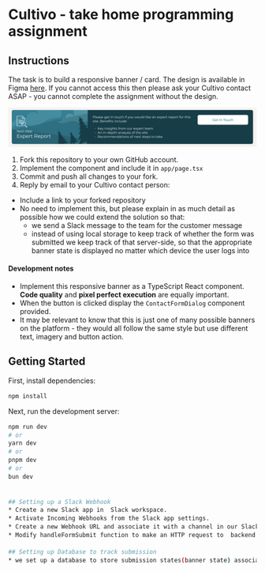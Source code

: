 # Cultivo - take home programming assignment

## Instructions

The task is to build a responsive banner / card. The design is available in Figma [here](https://www.figma.com/file/HrbZ3oB1inqZuAi9VVdQb4/CTA-Banner?type=design&node-id=1%3A9&mode=design&t=wNbdC14RMG5QaNSk-1). If you cannot access this then please ask your Cultivo contact ASAP - you cannot complete the assignment without the design.

![banner screenshot](./design/banner-screenshot.png)

1. Fork this repository to your own GitHub account.
2. Implement the component and include it in `app/page.tsx`
3. Commit and push all changes to your fork.
4. Reply by email to your Cultivo contact person:
  * Include a link to your forked repository
  * No need to implement this, but please explain in as much detail as possible how we could extend the solution so that:
    * we send a Slack message to the team for the customer message
    * instead of using local storage to keep track of whether the form was submitted we keep track of that server-side, so that the appropriate banner state is displayed no matter which device the user logs into

#### Development notes
* Implement this responsive banner as a TypeScript React component. **Code quality** and **pixel perfect execution** are equally important.
* When the button is clicked display the `ContactFormDialog` component provided.
* It may be relevant to know that this is just one of many possible banners on the platform - they would all follow the same style but use different text, imagery and button action.

## Getting Started

First, install dependencies:
```bash
npm install
```

Next, run the development server:

```bash
npm run dev
# or
yarn dev
# or
pnpm dev
# or
bun dev


## Setting up a Slack Webhook
* Create a new Slack app in  Slack workspace.
* Activate Incoming Webhooks from the Slack app settings.
* Create a new Webhook URL and associate it with a channel in our Slack workspace where we want to receive the messages.
* Modify handleFormSubmit function to make an HTTP request to  backend server instead of just logging the message. On the server side, we set up an endpoint to receive form submissions. This endpoint should validate the incoming data and then use the Slack Webhook URL to send the message to Slack channel. This can be done by making an HTTP POST request to the Webhook URL with a JSON payload containing the message text.

## Setting up Database to track submission 
* we set up a database to store submission states(banner state) associated with users. once form is submitted, database will be updated with submission state for user. React component will be modified to fetch submission state from the backend when component mounts instead of reading from local storage








